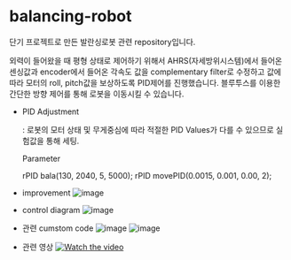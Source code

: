 # balancing-robot
단기 프로젝트로 만든 발란싱로봇 관련 repository입니다.

외력이 들어왔을 때 평형 상태로 제어하기 위해서 AHRS(자세방위시스템)에서 들어온 센싱값과 encoder에서 들어온 각속도 값을 complementary filter로 수정하고 값에 따라 모터의 roll, pitch값을 보상하도록 PID제어를 진행했습니다. 블루투스를 이용한 간단한 방향 제어를 통해 로봇을 이동시킬 수 있습니다.

- PID Adjustment
    
    : 로봇의 모터 상태 및 무게중심에 따라 적절한 PID Values가 다를 수 있으므로 실험값을 통해 세팅.
    
    Parameter
    
    rPID bala(130, 2040, 5, 5000);
    rPID movePID(0.0015, 0.001, 0.00, 2);
    

- improvement
 ![image](https://github.com/JinkyoJB/balancing-robot/assets/85150616/ece4c714-00d9-4ddd-9267-85eda90c98cd)

    
- control diagram
![image](https://github.com/JinkyoJB/balancing-robot/assets/85150616/2a706cb8-08f9-45cd-83e8-6864dc0aacbd)


- 관련 cumstom code
![image](https://github.com/JinkyoJB/balancing-robot/assets/85150616/1b5b26ba-b954-496f-95e2-67b1b7995269)
![image](https://github.com/JinkyoJB/balancing-robot/assets/85150616/2850c498-5913-4584-9c3e-254f83788fa5)

- 관련 영상
[![Watch the video](https://img.youtube.com/vi/4g02npqN3SM/maxresdefault.jpg)](https://youtu.be/4g02npqN3SM)

